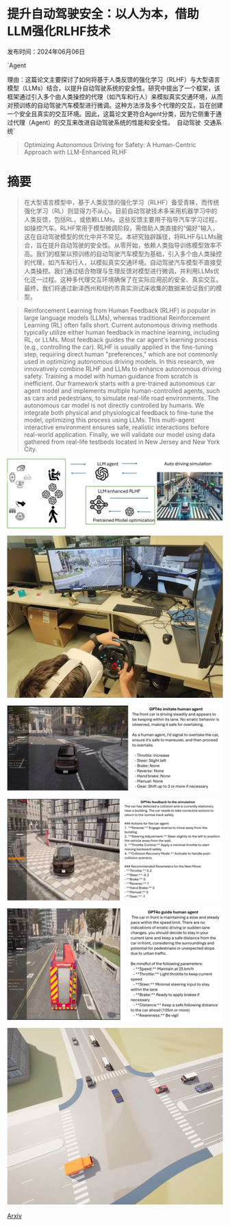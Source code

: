 # 提升自动驾驶安全：以人为本，借助LLM强化RLHF技术

发布时间：2024年06月06日

`Agent

理由：这篇论文主要探讨了如何将基于人类反馈的强化学习（RLHF）与大型语言模型（LLMs）结合，以提升自动驾驶系统的安全性。研究中提出了一个框架，该框架通过引入多个由人类操控的代理（如汽车和行人）来模拟真实交通环境，从而对预训练的自动驾驶汽车模型进行微调。这种方法涉及多个代理的交互，旨在创建一个安全且真实的交互环境。因此，这篇论文更符合Agent分类，因为它侧重于通过代理（Agent）的交互来改进自动驾驶系统的性能和安全性。` `自动驾驶` `交通系统`

> Optimizing Autonomous Driving for Safety: A Human-Centric Approach with LLM-Enhanced RLHF

# 摘要

> 在大型语言模型中，基于人类反馈的强化学习（RLHF）备受青睐，而传统强化学习（RL）则显得力不从心。目前自动驾驶技术多采用机器学习中的人类反馈，包括RL，或依赖LLMs。这些反馈主要用于指导汽车学习过程，如操控汽车。RLHF常用于模型微调阶段，需借助人类直接的“偏好”输入，这在自动驾驶模型的优化中并不常见。本研究独辟蹊径，将RLHF与LLMs融合，旨在提升自动驾驶的安全性。从零开始，依赖人类指导训练模型效率不高。我们的框架以预训练的自动驾驶汽车模型为基础，引入多个由人类操控的代理，如汽车和行人，以模拟真实交通环境。自动驾驶汽车模型不直接受人类操控。我们通过结合物理与生理反馈对模型进行微调，并利用LLMs优化这一过程。这种多代理交互环境确保了在实际应用前的安全、真实交互。最终，我们将通过新泽西州和纽约市真实测试床收集的数据来验证我们的模型。

> Reinforcement Learning from Human Feedback (RLHF) is popular in large language models (LLMs), whereas traditional Reinforcement Learning (RL) often falls short. Current autonomous driving methods typically utilize either human feedback in machine learning, including RL, or LLMs. Most feedback guides the car agent's learning process (e.g., controlling the car). RLHF is usually applied in the fine-tuning step, requiring direct human "preferences," which are not commonly used in optimizing autonomous driving models. In this research, we innovatively combine RLHF and LLMs to enhance autonomous driving safety. Training a model with human guidance from scratch is inefficient. Our framework starts with a pre-trained autonomous car agent model and implements multiple human-controlled agents, such as cars and pedestrians, to simulate real-life road environments. The autonomous car model is not directly controlled by humans. We integrate both physical and physiological feedback to fine-tune the model, optimizing this process using LLMs. This multi-agent interactive environment ensures safe, realistic interactions before real-world application. Finally, we will validate our model using data gathered from real-life testbeds located in New Jersey and New York City.

![提升自动驾驶安全：以人为本，借助LLM强化RLHF技术](../../../paper_images/2406.04481/x1.png)

![提升自动驾驶安全：以人为本，借助LLM强化RLHF技术](../../../paper_images/2406.04481/hardware2.jpg)

![提升自动驾驶安全：以人为本，借助LLM强化RLHF技术](../../../paper_images/2406.04481/x2.png)

![提升自动驾驶安全：以人为本，借助LLM强化RLHF技术](../../../paper_images/2406.04481/x3.png)

![提升自动驾驶安全：以人为本，借助LLM强化RLHF技术](../../../paper_images/2406.04481/x4.png)

![提升自动驾驶安全：以人为本，借助LLM强化RLHF技术](../../../paper_images/2406.04481/x5.png)

[Arxiv](https://arxiv.org/abs/2406.04481)